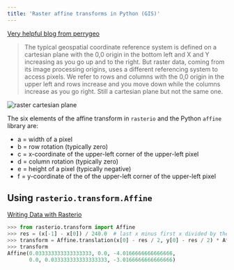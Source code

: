 ```yaml
---
title: 'Raster affine transforms in Python (GIS)'
---
```

[Very helpful blog from perrygeo](https://www.perrygeo.com/python-affine-transforms.html)

>The typical geospatial coordinate reference system is defined on a cartesian plane with the 0,0 origin in the bottom left and X and Y increasing as you go up and to the right. But raster data, coming from its image processing origins, uses a different referencing system to access pixels. We refer to rows and columns with the 0,0 origin in the upper left and rows increase and you move down while the columns increase as you go right. Still a cartesian plane but not the same one. 

![raster cartesian plane](raster-cartesian.png)

The six elements of the affine transform in `rasterio` and the Python `affine` library are:

* a = width of a pixel
* b = row rotation (typically zero)
* c = x-coordinate of the upper-left corner of the upper-left pixel
* d = column rotation (typically zero)
* e = height of a pixel (typically negative)
* f = y-coordinate of the of the upper-left corner of the upper-left pixel


## Using `rasterio.transform.Affine`

[Writing Data with Rasterio](https://rasterio.readthedocs.io/en/latest/quickstart.html#opening-a-dataset-in-writing-mode)

```python
>>> from rasterio.transform import Affine
>>> res = (x[-1] - x[0]) / 240.0  # last x minus first x divided by the number of x's
>>> transform = Affine.translation(x[0] - res / 2, y[0] - res / 2) * Affine.scale(res, res)
>>> transform
Affine(0.033333333333333333, 0.0, -4.0166666666666666,
       0.0, 0.033333333333333333, -3.0166666666666666)
```